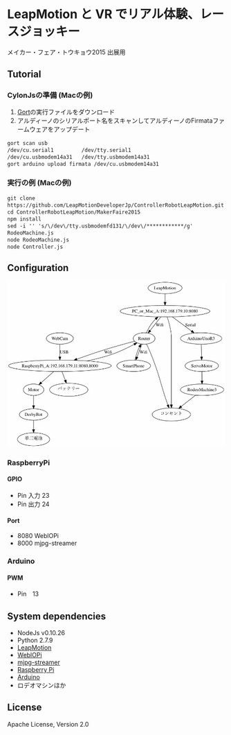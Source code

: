 # LeapMotion と VR でリアル体験、レースジョッキー
メイカー・フェア・トウキョウ2015 出展用

## Tutorial

### CylonJsの準備 (Macの例)

1. [Gort](http://gort.io/)の実行ファイルをダウンロード
1. アルディーノのシリアルポート名をスキャンしてアルディーノのFirmataファームウェアをアップデート

```
gort scan usb
/dev/cu.serial1         /dev/tty.serial1
/dev/cu.usbmodem14a31   /dev/tty.usbmodem14a31
gort arduino upload firmata /dev/cu.usbmodem14a31
```

### 実行の例 (Macの例)

```
git clone https://github.com/LeapMotionDeveloperJp/ControllerRobotLeapMotion.git
cd ControllerRobotLeapMotion/MakerFaire2015
npm install
sed -i '' 's/\/dev\/tty.usbmodemfd131/\/dev\/************/g' RodeoMachine.js
node RodeoMachine.js
node Controller.js
```

## Configuration
![Image of ConfigureFig1](https://github.com/LeapMotionDeveloperJp/ControllerRobotLeapMotion/blob/master/MakerFaire2015/ConfigureFig1.jpg)

### RaspberryPi

#### GPIO

- Pin 入力 23
- Pin 出力 24

#### Port

- 8080 WeblOPi
- 8000 mjpg-streamer

### Arduino

#### PWM

- Pin　13

## System dependencies

- NodeJs v0.10.26
- Python 2.7.9
- [LeapMotion](https://www.leapmotion.com)
- [WeblOPi](https://code.google.com/p/webiopi/)
- [mjpg-streamer](http://code.google.com/p/mjpg-streamer/)
- [Raspberry Pi](https://www.raspberrypi.org)
- [Arduino](https://www.arduino.cc)
- ロデオマシンほか

## License
Apache License, Version 2.0


